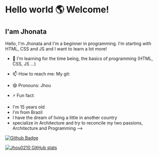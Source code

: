 # Hello world 🌎 Welcome!

## I'am Jhonata

Hello, I'm Jhonata and I'm a beginner in programming. I'm starting with HTML, CSS and JS and I want to learn a lot more!

- 🌱 I'm learning for the time being, the basics of programming (HTML, CSS, JS ...)

- 📫 How to reach me: 
My git: 

- 😄 Pronouns: Jhou

- ⚡ Fun fact: 
 * I'm 15 years old
 *  I'm from Brazil
 *  I have the dream of living a little in another country
 *  specialize in Architecture and try to reconcile my two passions, Architecture and Programming
-->

[![Github Badge](https://img.shields.io/badge/-Github-000?style=flat-square&logo=Github&logoColor=white&link=LINK_GIT)](LINK_GIT)

[![Jhou0210 GitHub stats](https://github-readme-stats.vercel.app/api?username=Jhou0210)](https://github.com/Jhou0210/github-readme-stats)
